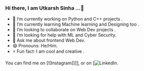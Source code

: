 ### Hi there, I am Utkarsh Sinha ...👋



- 🔭 I’m currently working on Python and C++ projects .
- 🌱 I’m currently learning Machine learning and Designing too .
- 👯 I’m looking to collaborate on Web Dev projects .
- 🤔 I’m looking for help with ML and Cyber Security.
- 💬 Ask me about frontend Web Dev.
- 😄 Pronouns: He/Him.
- ⚡ Fun fact: I am cool and creative .

<!-- Actual text -->

You can find me on [![Instagram]]][1], or on [![LinkedIn][2].



<!-- Links to my social media accounts -->

[1]: https://www.instagram.com/ig_utkarsh001/
[2]: https://www.linkedin.com/in/utkarsh-sinha-2143b41b1/

